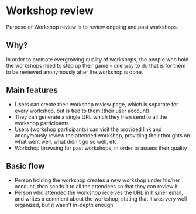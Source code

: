 # Workshop review
Purpose of Workshop review is to review ongoing and past workshops.

## Why?
In order to promote evergrowing quality of workshops, the people who hold the workshops need to step up their game - one way to do that is for them to be reviewed anonymously after the workshop is done.

## Main features
- Users can create their workshop review page, which is separate for every workshop, but is tied to them (their user account)
- They can generate a single URL which they then send to all the workshop participants
- Users (workshop participants) can visit the provided link and anonymously review the attended workshop, providing their thoughts on what went well, what didn't go so well, etc.
- Workshop browsing for past workshops, in order to assess their quality

## Basic flow
  - Person holding the workshop creates a new workshop under his/her account, then sends it to all the attendees so that they can review it
  - Person who attended the workshop receives the URL in his/her email, and writes a comment about the workshop, stating that it was very well organized, but it wasn't in-depth enough
